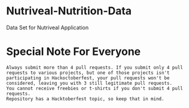 # Nutriveal-Nutrition-Data

Data Set for Nutriveal Application

# Special Note For Everyone

```
Always submit more than 4 pull requests. If you submit only 4 pull requests to various projects, but one of those projects isn't participating in Hackoctoberfest, your pull requests won't be considered, leaving you with 3 still legitimate pull requests.
You cannot receive freebies or t-shirts if you don't submit 4 pull requests.
Repository has a Hacktoberfest topic, so keep that in mind.
```

